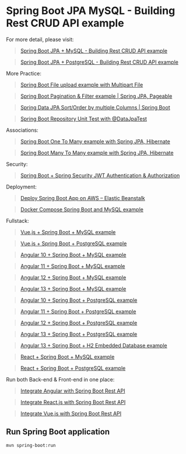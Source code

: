 # Spring Boot JPA MySQL - Building Rest CRUD API example

For more detail, please visit:
> [Spring Boot JPA + MySQL - Building Rest CRUD API example](https://www.bezkoder.com/spring-boot-jpa-crud-rest-api/)

> [Spring Boot JPA + PostgreSQL - Building Rest CRUD API example](https://www.bezkoder.com/spring-boot-postgresql-example/)

More Practice:
> [Spring Boot File upload example with Multipart File](https://www.bezkoder.com/spring-boot-file-upload/)

> [Spring Boot Pagination & Filter example | Spring JPA, Pageable](https://www.bezkoder.com/spring-boot-pagination-filter-jpa-pageable/)

> [Spring Data JPA Sort/Order by multiple Columns | Spring Boot](https://www.bezkoder.com/spring-data-sort-multiple-columns/)

> [Spring Boot Repository Unit Test with @DataJpaTest](https://www.bezkoder.com/spring-boot-unit-test-jpa-repo-datajpatest/)

Associations:
> [Spring Boot One To Many example with Spring JPA, Hibernate](https://www.bezkoder.com/jpa-one-to-many/)

> [Spring Boot Many To Many example with Spring JPA, Hibernate](https://www.bezkoder.com/jpa-many-to-many/)

Security:
> [Spring Boot + Spring Security JWT Authentication & Authorization](https://www.bezkoder.com/spring-boot-jwt-authentication/)

Deployment:
> [Deploy Spring Boot App on AWS – Elastic Beanstalk](https://bezkoder.com/deploy-spring-boot-aws-eb/)

> [Docker Compose Spring Boot and MySQL example](https://www.bezkoder.com/docker-compose-spring-boot-mysql/)

Fullstack:
> [Vue.js + Spring Boot + MySQL example](https://bezkoder.com/spring-boot-vue-js-mysql/)

> [Vue.js + Spring Boot + PostgreSQL example](https://bezkoder.com/spring-boot-vue-js-postgresql/)

> [Angular 10 + Spring Boot + MySQL example](https://www.bezkoder.com/angular-10-spring-boot-crud/)

> [Angular 11 + Spring Boot + MySQL example](https://www.bezkoder.com/angular-11-spring-boot-crud/)

> [Angular 12 + Spring Boot + MySQL example](https://bezkoder.com/angular-12-spring-boot-mysql/)

> [Angular 13 + Spring Boot + MySQL example](https://www.bezkoder.com/spring-boot-angular-13-mysql/)

> [Angular 10 + Spring Boot + PostgreSQL example](https://www.bezkoder.com/angular-10-spring-boot-postgresql/)

> [Angular 11 + Spring Boot + PostgreSQL example](https://www.bezkoder.com/angular-11-spring-boot-postgresql/)

> [Angular 12 + Spring Boot + PostgreSQL example](https://bezkoder.com/angular-12-spring-boot-postgresql/)

> [Angular 13 + Spring Boot + PostgreSQL example](https://www.bezkoder.com/spring-boot-angular-13-postgresql/)

> [Angular 13 + Spring Boot + H2 Embedded Database example](https://www.bezkoder.com/spring-boot-angular-13-crud/)

> [React + Spring Boot + MySQL example](https://www.bezkoder.com/react-spring-boot-crud/)

> [React + Spring Boot + PostgreSQL example](https://www.bezkoder.com/spring-boot-react-postgresql/)

Run both Back-end & Front-end in one place:
> [Integrate Angular with Spring Boot Rest API](https://www.bezkoder.com/integrate-angular-spring-boot/)

> [Integrate React.js with Spring Boot Rest API](https://www.bezkoder.com/integrate-reactjs-spring-boot/)

> [Integrate Vue.js with Spring Boot Rest API](https://www.bezkoder.com/integrate-vue-spring-boot/)

## Run Spring Boot application
```
mvn spring-boot:run
```

